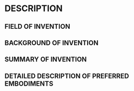 # DESCRIPTION

## FIELD OF INVENTION

## BACKGROUND OF INVENTION

## SUMMARY OF INVENTION

## DETAILED DESCRIPTION OF PREFERRED EMBODIMENTS

